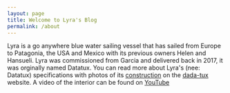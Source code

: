 ```yaml
---
layout: page
title: Welcome to Lyra's Blog
permalink: /about
---
```


Lyra is a go anywhere blue water sailing vessel that has sailed from Europe to Patagonia, the USA and Mexico with its previous owners Helen and Hansueli. Lyra was commissioned from Garcia and delivered back in 2017, it was orginally named Datatux. You can read more about Lyra's (nee: Datatux) specifications with photos of its [construction](https://dada-tux.ch/boot/dada-tux.html) on the [dada-tux](https://dada-tux.ch/) website. A video of the interior can be found on [YouTube](https://www.youtube.com/watch?v=6DCL2wRWUao)
